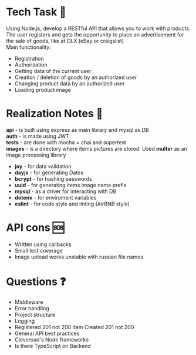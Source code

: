 # Tech Task 🧾
Using Node.js, develop a RESTful API that allows you to work with products.
The user registers and gets the opportunity to place an advertisement for the sale of goods, like at OLX (eBay or craigslist) <br>
Main functionality:
- Registration
- Authorization
- Getting data of the current user
- Creation / deletion of goods by an authorized user
- Changing product data by an authorized user
- Loading product image

# Realization Notes 📜
<b>api</b> - is built using express as main library and mysql as DB <br>
<b>auth</b> - is made using JWT <br>
<b>tests</b> - are done with mocha + chai and supertest <br>
<b>images</b> - is a directory where items pictures are stored. Used <b>multer</b> as an image processing library <br>
- <b>joy</b> - for data validation
- <b>dayjs</b> - for generating Dates
- <b>bcrypt</b> - for hashing passwords
- <b>uuid</b> - for generating items image name prefix
- <b>mysql</b> - as a driver for interacting with DB
- <b>dotenv</b> - for enviroment variables
- <b>eslint</b> - for code style and linting (AirBNB style)

# API cons 🆘
- Written using callbacks
- Small test coverage
- Image upload works unstable with russian file names

# Questions ❓
- Middleware
- Error handling
- Project structure
- Logging
- Registered 201 not 200 Item Created 201 not 200
- General API best practices
- Cleveroad's Node frameworks
- Is there TypeScript on Backend
